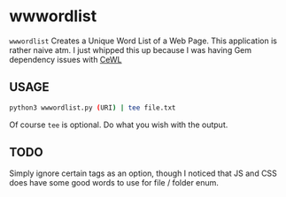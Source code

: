 # wwwordlist
`wwwordlist` Creates a Unique Word List of a Web Page. This application is rather naive atm. I just whipped this up because I was having Gem dependency issues with [CeWL](https://github.com/digininja/CeWL)

## USAGE
```bash
python3 wwwordlist.py (URI) | tee file.txt
```
Of course `tee` is optional. Do what you wish with the output.

## TODO
Simply ignore certain tags as an option, though I noticed that JS and CSS does have some good words to use for file / folder enum.
